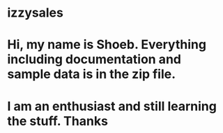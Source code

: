 # izzysales
# Hi, my name is Shoeb. Everything including documentation and sample data is in the zip file.
# I am an enthusiast and still learning the stuff. Thanks
